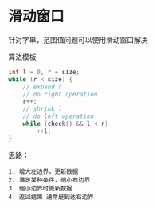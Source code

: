 # 滑动窗口

针对字串，范围值问题可以使用滑动窗口解决

算法模板

```cpp
int l = 0, r = size;
while (r < size) {
    // expand r
    // do right operation
    r++;
    // shrink l
    // do left operation
    while (check() && l < r)
	    ++l;    
}
```

思路：

	1. 增大左边界，更新数据
 	2. 满足某种条件，缩小右边界
 	3. 缩小边界时更新数据
 	4. 返回结果 通常是到达右边界

